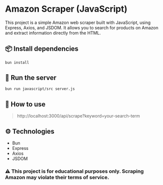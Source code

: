 # Amazon Scraper (JavaScript)

This project is a simple Amazon web scraper built with JavaScript, using Express, Axios, and JSDOM. It allows you to search for products on Amazon and extract information directly from the HTML.

## 📦 Install dependencies

```bash
bun install
```

## 🚀 Run the server
```bash
bun run javascript/src server.js
```

## 📡 How to use
> http://localhost:3000/api/scrape?keyword=your-search-term

## ⚙️ Technologies
* Bun
* Express
* Axios
* JSDOM


### ⚠️ This project is for educational purposes only. Scraping Amazon may violate their terms of service.